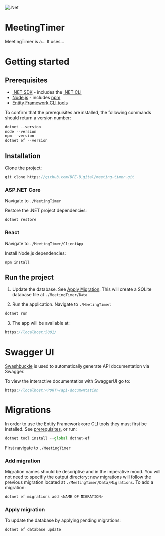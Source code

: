 ![.Net](https://github.com/DFE-Digital/meeting-timer/workflows/.NET/badge.svg)

# MeetingTimer

MeetingTimer is a... It uses...

# Getting started

## Prerequisites

- [.NET SDK](https://docs.microsoft.com/en-us/dotnet/core/sdk) - includes the [.NET CLI](https://docs.microsoft.com/en-us/dotnet/core/tools/)
- [Node.js](https://nodejs.org/en/download/) - includes [npm](https://docs.npmjs.com/)
- [Entity Framework CLI tools](https://docs.microsoft.com/en-us/ef/core/cli/dotnet)

To confirm that the prerequisites are installed, the following commands should return a version number:

```js
dotnet --version
node --version
npm --version
dotnet ef --version
```

## Installation

Clone the project:

```js
git clone https://github.com/DFE-Digital/meeting-timer.git
```

### ASP.NET Core

Navigate to `./MeetingTimer`

Restore the .NET project dependencies:

```js
dotnet restore
```

### React

Navigate to `./MeetingTimer/ClientApp`

Install Node.js dependencies:

```js
npm install
```

## Run the project

1. Update the database. See [Apply Migration](#apply-migration). This will create a SQLite database file at `./MeetingTimer/Data`

2. Run the application. Navigate to `./MeetingTimer`:

```js
dotnet run
```

3. The app will be available at:

```js
https://localhost:5001/
```

# Swagger UI

[Swashbuckle](https://github.com/domaindrivendev/Swashbuckle.AspNetCore) is used to automatically generate API documentation via Swagger.

To view the interactive documentation with SwaggerUI go to:

```js
https://localhost:<PORT>/api-documentation
```

# Migrations

In order to use the Entity Framework core CLI tools they must first be installed. See [prerequisites](#prerequisites), or run:

```js
dotnet tool install --global dotnet-ef
```

First navigate to `./MeetingTimer`

### Add migration

Migration names should be descriptive and in the imperative mood. You will not need to specifiy the output directory; new migrations will follow the previous migration located at `./MeetingTimer/Data/Migrations`. To add a migration:

```js
dotnet ef migrations add <NAME OF MIGRATION>
```

### Apply migration

To update the database by applying pending migrations:

```js
dotnet ef database update
```
